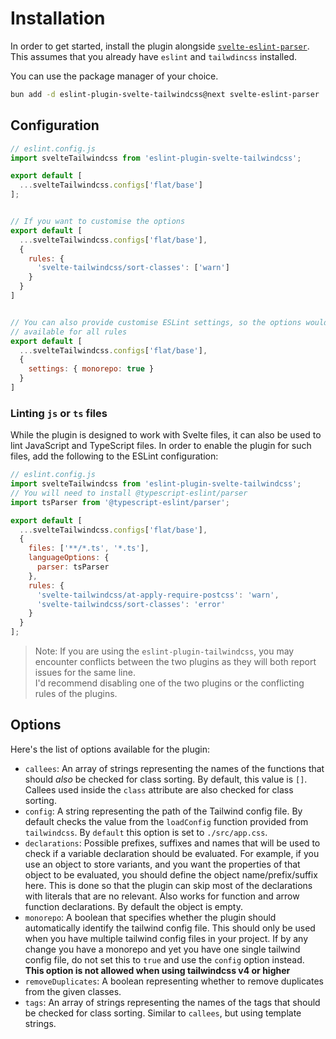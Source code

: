 # Installation

In order to get started, install the plugin alongside
[`svelte-eslint-parser`](https://github.com/sveltejs/eslint-plugin-svelte). This
assumes that you already have `eslint` and `tailwdincss` installed.

You can use the package manager of your choice.

```bash
bun add -d eslint-plugin-svelte-tailwindcss@next svelte-eslint-parser
```

## Configuration

```javascript
// eslint.config.js
import svelteTailwindcss from 'eslint-plugin-svelte-tailwindcss';

export default [
  ...svelteTailwindcss.configs['flat/base']
];


// If you want to customise the options
export default [
  ...svelteTailwindcss.configs['flat/base'],
  {
    rules: {
      'svelte-tailwindcss/sort-classes': ['warn']
    }
  }
]


// You can also provide customise ESLint settings, so the options would be
// available for all rules
export default [
  ...svelteTailwindcss.configs['flat/base'],
  {
    settings: { monorepo: true }
  }
]
```

### Linting `js` or `ts` files

While the plugin is designed to work with Svelte files, it can also be used to
lint JavaScript and TypeScript files. In order to enable the plugin for such
files, add  the following to the ESLint configuration:

```js
// eslint.config.js
import svelteTailwindcss from 'eslint-plugin-svelte-tailwindcss';
// You will need to install @typescript-eslint/parser
import tsParser from '@typescript-eslint/parser';

export default [
  ...svelteTailwindcss.configs['flat/base'],
  {
    files: ['**/*.ts', '*.ts'],
    languageOptions: {
      parser: tsParser
    },
    rules: {
      'svelte-tailwindcss/at-apply-require-postcss': 'warn',
      'svelte-tailwindcss/sort-classes': 'error'
    }
  }
];
```

> Note: If you are using the `eslint-plugin-tailwindcss`, you may encounter
> conflicts between the two plugins as they will both report issues for the same
> line.  
> I'd recommend disabling one of the two plugins or the conflicting rules of the
> plugins.

## Options

Here's the list of options available for the plugin:

- `callees`: An array of strings representing the names of the functions that
  should _also_ be checked for class sorting. By default, this value is `[]`.
  Callees used inside the `class` attribute are also checked for class sorting.
- `config`: A string representing the path of the Tailwind config file. By
  default checks the value from the `loadConfig` function provided from
  `tailwindcss`.
  By `default` this option is set to `./src/app.css`.
- `declarations`: Possible prefixes, suffixes and names that will be used to
  check if a variable declaration should be evaluated. For example, if you use an
  object to store variants, and you want the properties of that object to be
  evaluated, you should define the object name/prefix/suffix here. This is done so
  that the plugin can skip most of the declarations with literals that are no
  relevant. Also works for function and arrow function declarations. By default
  the object is empty.
- `monorepo`: A boolean that specifies whether the plugin should automatically
  identify the tailwind config file. This should only be used when you have
  multiple tailwind config files in your project. If by any change you have a
  monorepo and yet you have one single tailwind config file, do not set this to
  `true` and use the `config` option instead. **This option is not allowed when
  using tailwindcss v4 or higher**
- `removeDuplicates`: A boolean representing whether to remove duplicates from
  the given classes.
- `tags`: An array of strings representing the names of the tags that should be
  checked for class sorting. Similar to `callees`, but using template strings.

